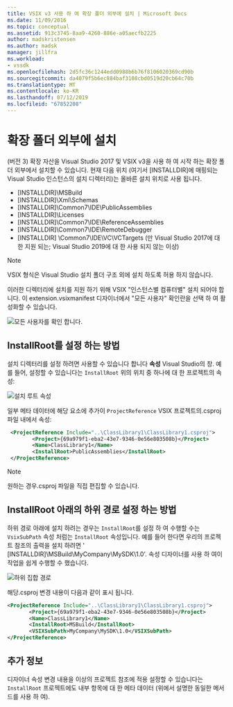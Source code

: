 ```yaml
---
title: VSIX v3 사용 하 여 확장 폴더 외부에 설치 | Microsoft Docs
ms.date: 11/09/2016
ms.topic: conceptual
ms.assetid: 913c3745-8aa9-4260-886e-a05aecfb2225
author: madskristensen
ms.author: madsk
manager: jillfra
ms.workload:
- vssdk
ms.openlocfilehash: 2d5fc36c1244edd0988b6b76f8106020369cd90b
ms.sourcegitcommit: da4079f5b6ec884baf3108cbd0519d20cb64c70b
ms.translationtype: MT
ms.contentlocale: ko-KR
ms.lasthandoff: 07/12/2019
ms.locfileid: "67852208"
---
```

# <a name="install-outside-the-extensions-folder"></a>확장 폴더 외부에 설치

(버전 3) 확장 자산을 Visual Studio 2017 및 VSIX v3을 사용 하 여 시작 하는 확장 폴더 외부에서 설치할 수 있습니다. 현재 다음 위치 (여기서 [INSTALLDIR]에 매핑되는 Visual Studio 인스턴스의 설치 디렉터리)는 올바른 설치 위치로 사용 됩니다.

* [INSTALLDIR]\MSBuild
* [INSTALLDIR]\Xml\Schemas
* [INSTALLDIR]\Common7\IDE\PublicAssemblies
* [INSTALLDIR]\Licenses
* [INSTALLDIR]\Common7\IDE\ReferenceAssemblies
* [INSTALLDIR]\Common7\IDE\RemoteDebugger
* [INSTALLDIR] \Common7\IDE\VC\VCTargets (만 Visual Studio 2017에 대 한 지원 되는; Visual Studio 2019에 대 한 사용 되지 않는 이상)

> [!NOTE]
> VSIX 형식은 Visual Studio 설치 폴더 구조 외에 설치 하도록 허용 하지 않습니다. 

이러한 디렉터리에 설치를 지원 하기 위해 VSIX "인스턴스별 컴퓨터별" 설치 되어야 합니다. 이 extension.vsixmanifest 디자이너에서 "모든 사용자" 확인란을 선택 하 여 활성화할 수 있습니다.

![모든 사용자를 확인 합니다.](media/check-all-users.png)

## <a name="how-to-set-the-installroot"></a>InstallRoot를 설정 하는 방법

설치 디렉터리를 설정 하려면 사용할 수 있습니다 합니다 **속성** Visual Studio의 창. 예를 들어, 설정할 수 있습니다는 `InstallRoot` 위의 위치 중 하나에 대 한 프로젝트의 속성:

![설치 루트 속성](media/install-root-properties.png)

일부 메타 데이터에 해당 요소에 추가이 `ProjectReference` VSIX 프로젝트의.csproj 파일 내에서 속성:

```xml
 <ProjectReference Include="..\ClassLibrary1\ClassLibrary1.csproj">
        <Project>{69a979f1-eba2-43e7-9346-0e56e803508b}</Project>
        <Name>ClassLibrary1</Name>
        <InstallRoot>PublicAssemblies</InstallRoot>
 </ProjectReference>
```

> [!NOTE]
> 원하는 경우.csproj 파일을 직접 편집할 수 있습니다.

## <a name="how-to-set-a-subpath-under-the-installroot"></a>InstallRoot 아래의 하위 경로 설정 하는 방법

하위 경로 아래에 설치 하려는 경우는 `InstallRoot`를 설정 하 여 수행할 수는 `VsixSubPath` 속성 처럼는 `InstallRoot` 속성입니다. 예를 들어 한다면 우리의 프로젝트 참조의 출력을 설치 하려면 ' [INSTALLDIR]\MSBuild\MyCompany\MySDK\1.0'. 속성 디자이너를 사용 하 여이 작업을 쉽게 수행할 수 했습니다.

![하위 집합 경로](media/set-subpath.png)

해당.csproj 변경 내용이 다음과 같이 표시 됩니다.

```xml
<ProjectReference Include="..\ClassLibrary1\ClassLibrary1.csproj">
       <Project>{69a979f1-eba2-43e7-9346-0e56e803508b}</Project>
       <Name>ClassLibrary1</Name>
       <InstallRoot>MSBuild</InstallRoot>
       <VSIXSubPath>MyCompany\MySDK\1.0</VSIXSubPath>
</ProjectReference>
```

## <a name="extra-information"></a>추가 정보

디자이너 속성 변경 내용을 이상의 프로젝트 참조에 적용 설정할 수 있습니다는 `InstallRoot` 프로젝트에도 내부 항목에 대 한 메타 데이터 (위에서 설명한 동일한 메서드를 사용 하 여).
